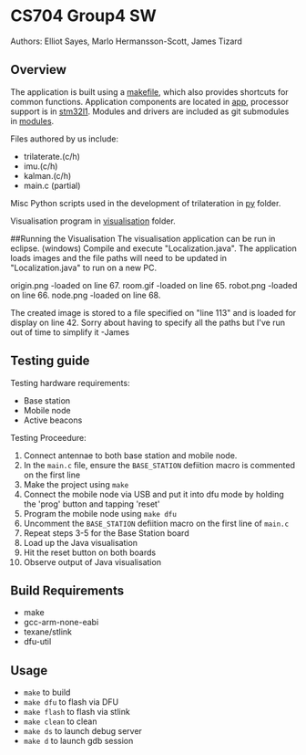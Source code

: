 # CS704 Group4 SW
Authors: Elliot Sayes, Marlo Hermansson-Scott, James Tizard

## Overview

The application is built using a [makefile](Makefile), which also provides shortcuts for common functions.
Application components are located in [app](/app), processor support is in [stm32l1](/stm32l1).
Modules and drivers are included as git submodules in [modules](/modules).

Files authored by us include:

 - trilaterate.(c/h)
 - imu.(c/h)
 - kalman.(c/h)
 - main.c (partial)

Misc Python scripts used in the development of trilateration in [py](/py) folder.

Visualisation program in [visualisation](/visualisation) folder.

##Running the Visualisation
The visualisation application can be run in eclipse. (windows)
Compile and execute "Localization.java". The application loads images and the file paths will need to be updated in "Localization.java" to run on a new PC.

origin.png -loaded on line 67. room.gif -loaded on line 65.
robot.png  -loaded on line 66. node.png   -loaded on line 68.

The created image is stored to a file specified on "line 113" and is loaded for display on line 42. 
Sorry about having to specify all the paths but I've run out of time to simplify it -James

## Testing guide

Testing hardware requirements:

 - Base station
 - Mobile node
 - Active beacons

Testing Proceedure:

1. Connect antennae to both base station and mobile node.
2. In the `main.c` file, ensure the `BASE_STATION` defiition macro is commented on the first line
3. Make the project using `make`
4. Connect the mobile node via USB and put it into dfu mode by holding the 'prog' button and tapping 'reset'
5. Program the mobile node using `make dfu`
6. Uncomment the `BASE_STATION` defiition macro on the first line of `main.c`
7. Repeat steps 3-5 for the Base Station board
8. Load up the Java visualisation
9. Hit the reset button on both boards
10. Observe output of Java visualisation

## Build Requirements

 - make
 - gcc-arm-none-eabi
 - texane/stlink
 - dfu-util

## Usage

 - `make` to build
 - `make dfu` to flash via DFU
 - `make flash` to flash via stlink
 - `make clean` to clean
 - `make ds` to launch debug server
 - `make d` to launch gdb session
